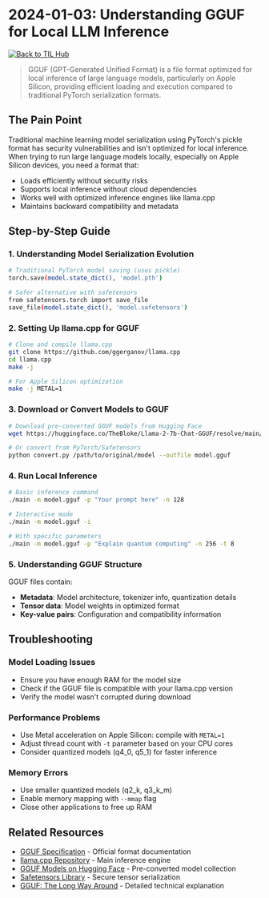 # 2024-01-03: Understanding GGUF for Local LLM Inference

[![Back to TIL Hub](https://img.shields.io/badge/←%20Back%20to-TIL%20Hub-blue?style=for-the-badge)](README.md)

> GGUF (GPT-Generated Unified Format) is a file format optimized for local inference of large language models, particularly on Apple Silicon, providing efficient loading and execution compared to traditional PyTorch serialization formats.

## The Pain Point

Traditional machine learning model serialization using PyTorch's pickle format has security vulnerabilities and isn't optimized for local inference. When trying to run large language models locally, especially on Apple Silicon devices, you need a format that:

- Loads efficiently without security risks
- Supports local inference without cloud dependencies  
- Works well with optimized inference engines like llama.cpp
- Maintains backward compatibility and metadata

## Step-by-Step Guide

### 1. Understanding Model Serialization Evolution

```bash
# Traditional PyTorch model saving (uses pickle)
torch.save(model.state_dict(), 'model.pth')

# Safer alternative with safetensors
from safetensors.torch import save_file
save_file(model.state_dict(), 'model.safetensors')
```

### 2. Setting Up llama.cpp for GGUF

```bash
# Clone and compile llama.cpp
git clone https://github.com/ggerganov/llama.cpp
cd llama.cpp
make -j

# For Apple Silicon optimization
make -j METAL=1
```

### 3. Download or Convert Models to GGUF

```bash
# Download pre-converted GGUF models from Hugging Face
wget https://huggingface.co/TheBloke/Llama-2-7b-Chat-GGUF/resolve/main/llama-2-7b-chat.q4_0.gguf

# Or convert from PyTorch/Safetensors
python convert.py /path/to/original/model --outfile model.gguf
```

### 4. Run Local Inference

```bash
# Basic inference command
./main -m model.gguf -p "Your prompt here" -n 128

# Interactive mode
./main -m model.gguf -i

# With specific parameters
./main -m model.gguf -p "Explain quantum computing" -n 256 -t 8
```

### 5. Understanding GGUF Structure

GGUF files contain:

- **Metadata**: Model architecture, tokenizer info, quantization details
- **Tensor data**: Model weights in optimized format
- **Key-value pairs**: Configuration and compatibility information

## Troubleshooting

### Model Loading Issues

- Ensure you have enough RAM for the model size
- Check if the GGUF file is compatible with your llama.cpp version
- Verify the model wasn't corrupted during download

### Performance Problems

- Use Metal acceleration on Apple Silicon: compile with `METAL=1`
- Adjust thread count with `-t` parameter based on your CPU cores
- Consider quantized models (q4_0, q5_1) for faster inference

### Memory Errors

- Use smaller quantized models (q2_k, q3_k_m)
- Enable memory mapping with `--mmap` flag
- Close other applications to free up RAM

## Related Resources

- [GGUF Specification](https://github.com/ggerganov/ggml/blob/master/docs/gguf.md) - Official format documentation
- [llama.cpp Repository](https://github.com/ggerganov/llama.cpp) - Main inference engine
- [GGUF Models on Hugging Face](https://huggingface.co/models?search=gguf) - Pre-converted model collection
- [Safetensors Library](https://github.com/huggingface/safetensors) - Secure tensor serialization
- [GGUF: The Long Way Around](https://vickiboykis.com/2024/02/28/gguf-the-long-way-around/) - Detailed technical explanation


